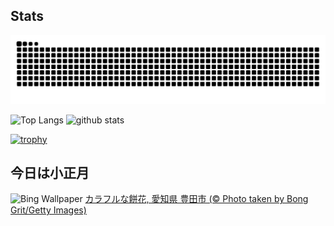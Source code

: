 ## Stats
<picture>
  <source media="(prefers-color-scheme: dark)" srcset="https://raw.githubusercontent.com/ba230t/ba230t/output/github-contribution-grid-snake-dark.svg">
  <source media="(prefers-color-scheme: light)" srcset="https://raw.githubusercontent.com/ba230t/ba230t/output/github-contribution-grid-snake.svg">
  <img alt="github contribution grid snake animation" src="https://raw.githubusercontent.com/ba230t/ba230t/output/github-contribution-grid-snake.svg">
</picture>

<p align="left">
  <img alt="Top Langs" height="150px" src="https://github-readme-stats.vercel.app/api/top-langs/?username=ba230t&layout=compact&theme=transparent" />
  <img alt="github stats" height="150px" src="https://github-readme-stats.vercel.app/api?username=ba230t&theme=transparent" />
</p>

[![trophy](https://github-profile-trophy.vercel.app/?username=ba230t&theme=transparent&column=7)](https://github.com/ryo-ma/github-profile-trophy)


<!-- Bing Wallpaper Start -->
## 今日は小正月
![Bing Wallpaper](https://www.bing.com/th?id=OHR.Mochibana2025_JA-JP8291657654_1920x1080.jpg&rf=LaDigue_1920x1080.jpg&pid=hp)
[カラフルな餅花, 愛知県 豊田市 (© Photo taken by Bong Grit/Getty Images)](https://www.bing.com/search?q=%E9%A4%85%E8%8A%B1&form=hpcapt&filters=HpDate%3a%2220250114_1500%22)
<!-- Bing Wallpaper End -->
